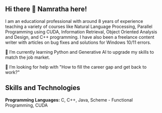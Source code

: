 ## Hi there 👋 Namratha here!

<!--
**namratha86/namratha86** is a ✨ _special_ ✨ repository because its `README.md` (this file) appears on your GitHub profile.
- 💬 Ask me about ...
- 📫 How to reach me: ...
- 😄 Pronouns: ...
- ⚡ Fun fact: ...
-->
I am an educational professional with around 8 years of experience teaching a variety of courses like Natural Language Processing, Parallel Programming using CUDA, Information Retrieval, Object Oriented Analysis and Design, and C++ programming. I have also been a freelance content writer with articles on bug fixes and solutions for Windows 10/11 errors. 

🌱 I’m currently learning Python and Generative AI to upgrade my skills to match the job market.

🤔 I’m looking for help with "How to fill the career gap and get back to work?"

## Skills and Technologies

**Programming Languages:** C, C++, Java, Scheme - Functional Programming, CUDA





